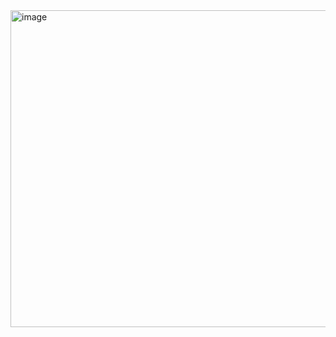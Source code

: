 <img width="771" height="507" alt="image" src="https://github.com/user-attachments/assets/a498c428-0e25-48e2-9019-21956fff5349" />
